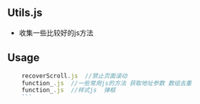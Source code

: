 ## Utils.js
* 收集一些比较好的js方法






##  Usage
```javascript
	recoverScroll.js  //禁止页面滚动
	function_.js  //一些常用js的方法 获取地址参数 数组去重
	function_.js  //样式js  弹框
	```
